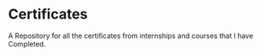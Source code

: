 # Certificates
A Repository for all the certificates from internships and courses that I have Completed.
